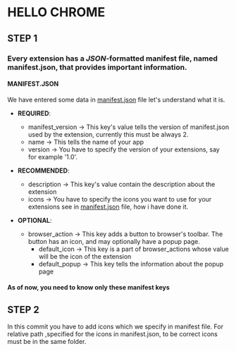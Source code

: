 # HELLO CHROME 

## STEP 1

### Every extension has a *JSON*-formatted manifest file, named manifest.json, that provides important information.

#### MANIFEST.JSON

We have entered some data in [manifest.json](manifest.json) file let's understand what it is.
 - **REQUIRED**:
   - manifest_version -> This key's value tells the version of manifest.json used by the extension, currently this must be always 2.
   - name -> This tells the name of your app
   - version -> You have to specify the version of your extensions, say for example '1.0'.

 - **RECOMMENDED**:
   - description -> This key's value contain the description about the extension
   - icons -> You have to specify the icons you want to use for your extensions see in [manifest.json](manifest.json) file, how i have done it.	

 - **OPTIONAL**:
   - browser_action -> This key adds a button to browser's toolbar. The button has an icon, and may optionally have a popup page.
     - default_icon -> This key is a part of browser_actions whose value will be the icon of the extension
     - default_popup -> This key tells the information about the popup page

#### As of now, you need to know only these manifest keys  

## STEP 2 
In this commit you have to add icons which we specify in manifest file. For relative path ,specified for the icons in manifest.json, to be correct icons must be in the same folder.
  
